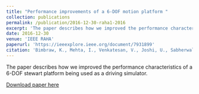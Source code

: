 ```yaml
---
title: "Performance improvements of a 6-DOF motion platform "
collection: publications
permalink: /publication/2016-12-30-raha1-2016
excerpt: 'The paper describes how we improved the performance characteristics of a 6-DOF stewart platform being used as a driving simulator.'
date: 2016-12-30
venue: 'IEEE RAHA'
paperurl: 'https://ieeexplore.ieee.org/document/7931899'
citation: 'Bimbraw, K., Mehta, I., Venkatesan, V., Joshi, U., Sabherwal, G. S., &amp; Saha, S. K. (2016). &quot;Performance improvements of a 6-DOF motion platform&quot;, <i> 2016 International Conference on Robotics and Automation for Humanitarian Applications (RAHA) </i> (pp. 1-5). IEEE.'
---
```

The paper describes how we improved the performance characteristics of a 6-DOF stewart platform being used as a driving simulator.

[Download paper here](https://ieeexplore.ieee.org/document/7931899)
